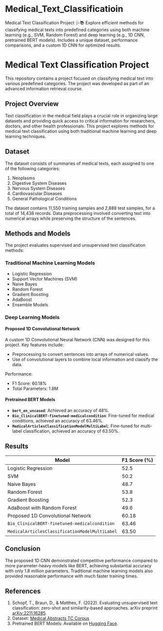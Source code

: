 # Medical_Text_Classificatioin
Medical Text Classification Project 🩺📚 Explore efficient methods for classifying medical texts into predefined categories using both machine learning (e.g., SVM, Random Forest) and deep learning (e.g., 1D CNN, pretrained BERT models). Includes a unique dataset, performance comparisons, and a custom 1D CNN for optimized results.


# Medical Text Classification Project

This repository contains a project focused on classifying medical text into various predefined categories. The project was developed as part of an advanced information retrieval course.

## Project Overview

Text classification in the medical field plays a crucial role in organizing large datasets and providing quick access to critical information for researchers, doctors, and other health professionals. This project explores methods for medical text classification using both traditional machine learning and deep learning techniques.

## Dataset

The dataset consists of summaries of medical texts, each assigned to one of the following categories:
1. Neoplasms
2. Digestive System Diseases
3. Nervous System Diseases
4. Cardiovascular Diseases
5. General Pathological Conditions

The dataset contains 11,550 training samples and 2,888 test samples, for a total of 14,438 records. Data preprocessing involved converting text into numerical arrays while preserving the structure of the sentences.

## Methods and Models

The project evaluates supervised and unsupervised text classification methods:

### Traditional Machine Learning Models
- Logistic Regression
- Support Vector Machines (SVM)
- Naive Bayes
- Random Forest
- Gradient Boosting
- AdaBoost
- Ensemble Models

### Deep Learning Models
#### Proposed 1D Convolutional Network
A custom 1D Convolutional Neural Network (CNN) was designed for this project. Key features include:
- Preprocessing to convert sentences into arrays of numerical values.
- Use of convolutional layers to combine local information and classify the data.

Performance:
- F1 Score: 60.18%
- Total Parameters: 1.8M

#### Pretrained BERT Models
- **`bert_en_uncased`**: Achieved an accuracy of 48%.
- **`Bio_ClinicalBERT-finetuned-medicalcondition`**: Fine-tuned for medical conditions, achieved an accuracy of 63.46%.
- **`MedicalArticlesClassificationModelMultiLabel`**: Fine-tuned for multi-label classification, achieved an accuracy of 63.50%.

## Results

| Model                                    | F1 Score (%) |
|------------------------------------------|--------------|
| Logistic Regression                      | 52.5         |
| SVM                                      | 50.2         |
| Naive Bayes                              | 48.7         |
| Random Forest                            | 53.8         |
| Gradient Boosting                        | 52.3         |
| AdaBoost with Random Forest              | 49.6         |
| Proposed 1D Convolutional Network        | 60.18        |
| `Bio_ClinicalBERT-finetuned-medicalcondition` | 63.46   |
| `MedicalArticlesClassificationModelMultiLabel` | 63.50   |

## Conclusion

The proposed 1D CNN demonstrated competitive performance compared to more parameter-heavy models like BERT, achieving substantial accuracy with only 1.8 million parameters. Traditional machine learning models also provided reasonable performance with much faster training times.

## References
1. Schopf, T., Braun, D., & Matthes, F. (2022). Evaluating unsupervised text classification: zero-shot and similarity-based approaches. arXiv preprint [arXiv:2211.16285](https://arxiv.org/abs/2211.16285).
2. Dataset: [Medical Abstracts TC Corpus](https://github.com/sebischair/medical-abstracts-tc-corpus)
3. Pretrained BERT Models: Available on [Hugging Face](https://huggingface.co).
